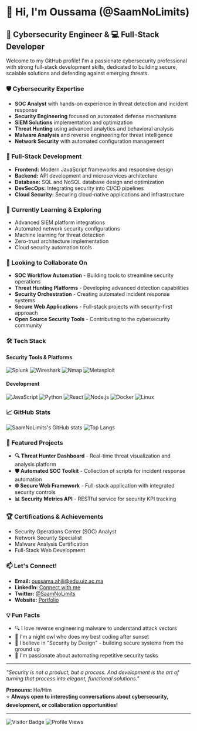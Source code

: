 # 👋 Hi, I'm Oussama (@SaamNoLimits)

## 🔐 Cybersecurity Engineer & 💻 Full-Stack Developer

Welcome to my GitHub profile! I'm a passionate cybersecurity professional with strong full-stack development skills, dedicated to building secure, scalable solutions and defending against emerging threats.

### 🛡️ Cybersecurity Expertise
- **SOC Analyst** with hands-on experience in threat detection and incident response
- **Security Engineering** focused on automated defense mechanisms
- **SIEM Solutions** implementation and optimization
- **Threat Hunting** using advanced analytics and behavioral analysis
- **Malware Analysis** and reverse engineering for threat intelligence
- **Network Security** with automated configuration management

### 🚀 Full-Stack Development
- **Frontend:** Modern JavaScript frameworks and responsive design
- **Backend:** API development and microservices architecture
- **Database:** SQL and NoSQL database design and optimization
- **DevSecOps:** Integrating security into CI/CD pipelines
- **Cloud Security:** Securing cloud-native applications and infrastructure

### 🌱 Currently Learning & Exploring
- Advanced SIEM platform integrations
- Automated network security configurations
- Machine learning for threat detection
- Zero-trust architecture implementation
- Cloud security automation tools

### 🤝 Looking to Collaborate On
- **SOC Workflow Automation** - Building tools to streamline security operations
- **Threat Hunting Platforms** - Developing advanced detection capabilities
- **Security Orchestration** - Creating automated incident response systems
- **Secure Web Applications** - Full-stack projects with security-first approach
- **Open Source Security Tools** - Contributing to the cybersecurity community

### 🛠️ Tech Stack

#### Security Tools & Platforms
![Splunk](https://img.shields.io/badge/Splunk-000000?style=for-the-badge&logo=splunk&logoColor=white)
![Wireshark](https://img.shields.io/badge/Wireshark-1679A7?style=for-the-badge&logo=wireshark&logoColor=white)
![Nmap](https://img.shields.io/badge/Nmap-4682B4?style=for-the-badge&logo=nmap&logoColor=white)
![Metasploit](https://img.shields.io/badge/Metasploit-2596CD?style=for-the-badge&logo=metasploit&logoColor=white)

#### Development
![JavaScript](https://img.shields.io/badge/JavaScript-F7DF1E?style=for-the-badge&logo=javascript&logoColor=black)
![Python](https://img.shields.io/badge/Python-3776AB?style=for-the-badge&logo=python&logoColor=white)
![React](https://img.shields.io/badge/React-20232A?style=for-the-badge&logo=react&logoColor=61DAFB)
![Node.js](https://img.shields.io/badge/Node.js-43853D?style=for-the-badge&logo=node.js&logoColor=white)
![Docker](https://img.shields.io/badge/Docker-2496ED?style=for-the-badge&logo=docker&logoColor=white)
![Linux](https://img.shields.io/badge/Linux-FCC624?style=for-the-badge&logo=linux&logoColor=black)

### 📈 GitHub Stats
![SaamNoLimits's GitHub stats](https://github-readme-stats.vercel.app/api?username=SaamNoLimits&show_icons=true&theme=dark)
![Top Langs](https://github-readme-stats.vercel.app/api/top-langs/?username=SaamNoLimits&layout=compact&theme=dark)

### 🎯 Featured Projects
<!-- Add your best projects here -->
- **🔍 Threat Hunter Dashboard** - Real-time threat visualization and analysis platform
- **🛡️ Automated SOC Toolkit** - Collection of scripts for incident response automation
- **🌐 Secure Web Framework** - Full-stack application with integrated security controls
- **📊 Security Metrics API** - RESTful service for security KPI tracking

### 🏆 Certifications & Achievements
- Security Operations Center (SOC) Analyst
- Network Security Specialist
- Malware Analysis Certification
- Full-Stack Web Development

### 📫 Let's Connect!
- **Email:** [oussama.ahjli@edu.uiz.ac.ma](mailto:oussama.ahjli@edu.uiz.ac.ma)
- **LinkedIn:** [Connect with me](https://linkedin.com/in/your-profile)
- **Twitter:** [@SaamNoLimits](https://twitter.com/SaamNoLimits)
- **Website:** [Portfolio](https://your-portfolio.com)

### 💡 Fun Facts
- 🔍 I love reverse engineering malware to understand attack vectors
- 🌙 I'm a night owl who does my best coding after sunset
- 🎯 I believe in "Security by Design" - building secure systems from the ground up
- 🤖 I'm passionate about automating repetitive security tasks

---

*"Security is not a product, but a process. And development is the art of turning that process into elegant, functional solutions."*

**Pronouns:** He/Him  
⭐ **Always open to interesting conversations about cybersecurity, development, or collaboration opportunities!**

---

![Visitor Badge](https://visitor-badge.laobi.icu/badge?page_id=SaamNoLimits.SaamNoLimits)
![Profile Views](https://komarev.com/ghpvc/?username=SaamNoLimits&color=blue)
